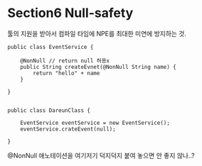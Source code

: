 # Section6 Null-safety

툴의 지원을 받아서 컴파일 타임에 NPE를 최대한 미연에 방지하는 것.

    public class EventService {
    	
    	@NonNull // return null 허용x  
    	public String createEvnet(@NonNull String name) {
    		return "hello" + name
    	}
    
    }
    
    
    public class DareunClass { 
    
    	EventService eventService = new EventService();
    	eventService.crateEvent(null);
    
    }

@NonNull 애노테이션을 여기저기 덕지덕지 붙여 놓으면 안 좋지 않나..?